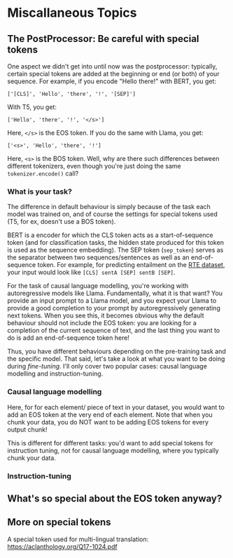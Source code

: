 
# Miscallaneous Topics
## The PostProcessor: Be careful with special tokens
One aspect we didn't get into until now was the postprocessor: typically, certain special tokens are added at the beginning or end (or both) of your sequence. For example, if you encode "Hello there!" with BERT, you get:

```
['[CLS]', 'Hello', 'there', '!', '[SEP]']
```

With T5, you get:

```
['Hello', 'there', '!', '</s>']
```
Here, `</s>` is the EOS token. If you do the same with Llama, you get:

```
['<s>', 'Hello', 'there', '!']
```

Here, `<s>` is the BOS token. Well, why are there such differences between different tokenizers, even though you're just doing the same `tokenizer.encode()` call? 

### What is your task?

The difference in default behaviour is simply because of the task each model was trained on, and of course the settings for special tokens used (T5, for ex, doesn't use a BOS token).

BERT is a encoder for which the CLS token acts as a start-of-sequence token (and for classification tasks, the hidden state produced for this token is used as the sequence embedding). The SEP token (`sep_token`) serves as the separator between two sequences/sentences as well as an end-of-sequence token. For example, for predicting entailment on the [RTE dataset](https://huggingface.co/datasets/glue/viewer/rte), your input would look like `[CLS] sentA [SEP] sentB [SEP]`.

For the task of causal language modelling, you're working with autoregressive models like Llama. Fundamentally, what it is that want? You provide an input prompt to a Llama model, and you expect your Llama to provide a good completion to your prompt by autoregressively generating next tokens. When you see this, it becomes obvious why the default behaviour should not include the EOS token: you are looking for a completion of the current sequence of text, and the last thing you want to do is add an end-of-sequence token here! 

Thus, you have different behaviours depending on the pre-training task and the specific model. That said, let's take a look at what you want to be doing during _fine-tuning_. I'll only cover two popular cases: causal language modelling and instruction-tuning.

### Causal language modelling

Here, for for each element/ piece of text in your dataset, you would want to add an EOS token at the very end of each element. Note that when you chunk your data, you do NOT want to be adding EOS tokens for every output chunk! 

This is different for different tasks: you'd want to add special tokens for instruction tuning, not for causal language modelling, where you typically chunk your data. 


### Instruction-tuning


## What's so special about the EOS token anyway?


## More on special tokens
A special token used for multi-lingual translation: https://aclanthology.org/Q17-1024.pdf 